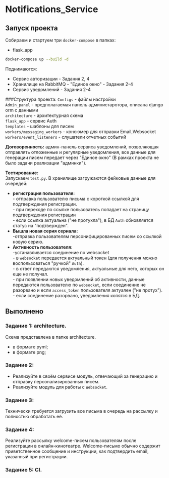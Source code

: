 # Notifications_Service


## Запуск проекта
Собираем и стартуем три `docker-compose` в папках:

- flask_app
```bash
docker-compose up --build -d
```
Поднимаются:
- Сервис авторизации - Задания 2, 4
- Хранилище на RabbitMQ - "Единое окно" - Задания 2-4
- Сервис уведомлений - Задания 2-4

###Структура проекта:
`Configs` - файлы настройки<br>
`Admin_panel` - предполагаемая панель администаротора, описана django orm с данными  <br>
`architecture` - архитектурная схема<br>
`flask_app` - сервис Auth<br>
`templates` - шаблоны для писем<br>
`workers/messaging_workers` - консюмер для отправки Email,Websocket<br>
`workers/event_listeners` - слушатели отчетных событий<br>

<b>Договоренность:</b> админ-панель сервиса уведомлений, позволяющая отправлять отложенные
и регулярные уведомления, все данные для генерации писем передает через "Единое окно"
(В рамках проекта не было задачи реализации "админки").

<b>Тестирование:</b><br>
Запускаем `test.py`. В хранилище загружаются фейковые данные для очередей:
- <b>регистрация пользователя:</b><br>- отправка пользователю письма с короткой ссылкой для подтверждения регистрации.
<br>- при переходе по ссылке пользователь попадает на страницу подтверждения регистрации
<br>- если ссылка актуальна ("не протухла"), в БД `Auth` обновляется статус на "подтвержден".
- <b>Вышла новая серия сериала:</b><br>-отправка пользователям персонифицированных писем со ссылкой новую серию.
- <b>Активность пользователя:</b><br>-устанавливается соединение по websocket
<br>- в `websocket` передается актуальный токен (для получения можно воспользоваться "ручкой" `Auth`).
<br>- в ответ передаются уведомления, актуальные для него, которых он еще не получал.
<br>- при появлении новых уведомлений об активности, данные передаются пользователю по `websocket`, если соединение не разорвано и если `access_token` пользователя актуален ("не протух").
<br>- если соединение разорвано, уведомления копятся в БД.
## Выполнено
### Задание 1: architecture.
Схема представлена в папке architecture.
- в формате pyml;
- в формате png;

### Задание 2:
- Реализуйте в своём сервисе модуль, отвечающий за генерацию и отправку персонализированных писем.
- Реализуйте модуль для работы с `Websocket`.

### Задание 3:
Технически требуется загрузить все письма в очередь на рассылку и полностью обработать её.

### Задание 4:
Реализуйте рассылку welcome-писем пользователям после регистрации в онлайн-кинотеатре. Welcome-письмо обычно содержит приветственное сообщение и инструкции, как подтвердить email, указанный при регистрации.

### Задание 5: CI.
